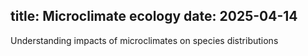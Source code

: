 title: Microclimate ecology
date: 2025-04-14
---

Understanding impacts of microclimates on species distributions
